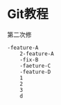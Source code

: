 # Git教程
第二次修


    -feature-A
        2-feature-A
        -fix-B
        -faeture-C
        -feature-D
        1
        2
        3
        d
